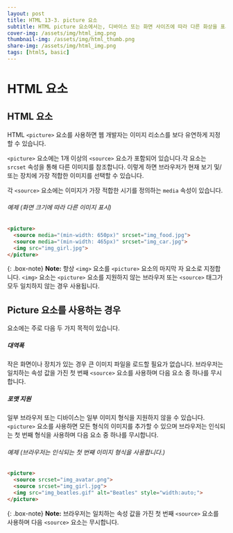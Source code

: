 ```yaml
---
layout: post
title: HTML 13-3. picture 요소
subtitle: HTML picture 요소에서는, 디바이스 또는 화면 사이즈에 따라 다른 화상을 표시할 수 있습니다.
cover-img: /assets/img/html_img.png
thumbnail-img: /assets/img/html_thumb.png
share-img: /assets/img/html_img.png
tags: [html5, basic]
---
```

  
# HTML <picture> 요소
  
## HTML <picture> 요소
  
HTML ```<picture>``` 요소를 사용하면 웹 개발자는 이미지 리소스를 보다 유연하게 지정할 수 있습니다.

```<picture>``` 요소에는 1개 이상의 ```<source>``` 요소가 포함되어 있습니다.각 요소는 ```srcset``` 속성을 통해 다른 이미지를 참조합니다. 이렇게 하면 브라우저가 현재 보기 및/또는 장치에 가장 적합한 이미지를 선택할 수 있습니다.

각 ```<source>``` 요소에는 이미지가 가장 적합한 시기를 정의하는 ```media``` 속성이 있습니다.
  
###### 예제 (화면 크기에 따라 다른 이미지 표시)
  
```html
<picture>
  <source media="(min-width: 650px)" srcset="img_food.jpg">
  <source media="(min-width: 465px)" srcset="img_car.jpg">
  <img src="img_girl.jpg">
</picture>
```

{: .box-note}
**Note:** 항상 ```<img>``` 요소를 ```<picture>``` 요소의 마지막 자 요소로 지정합니다. ```<img>``` 요소는 ```<picture>``` 요소를 지원하지 않는 브라우저 또는 ```<source>``` 태그가 모두 일치하지 않는 경우 사용됩니다.

## Picture 요소를 사용하는 경우

<picture> 요소에는 주로 다음 두 가지 목적이 있습니다.
  
##### 대역폭

작은 화면이나 장치가 있는 경우 큰 이미지 파일을 로드할 필요가 없습니다. 브라우저는 일치하는 속성 값을 가진 첫 번째 ```<source>``` 요소를 사용하며 다음 요소 중 하나를 무시합니다.

##### 포맷 지원

일부 브라우저 또는 디바이스는 일부 이미지 형식을 지원하지 않을 수 있습니다. ```<picture>``` 요소를 사용하면 모든 형식의 이미지를 추가할 수 있으며 브라우저는 인식되는 첫 번째 형식을 사용하며 다음 요소 중 하나를 무시합니다.

###### 예제 (브라우저는 인식되는 첫 번째 이미지 형식을 사용합니다.)

```html
<picture>
  <source srcset="img_avatar.png">
  <source srcset="img_girl.jpg">
  <img src="img_beatles.gif" alt="Beatles" style="width:auto;">
</picture>
```
  
{: .box-note}
**Note:** 브라우저는 일치하는 속성 값을 가진 첫 번째 ```<source>``` 요소를 사용하며 다음 ```<source>``` 요소는 무시합니다.
